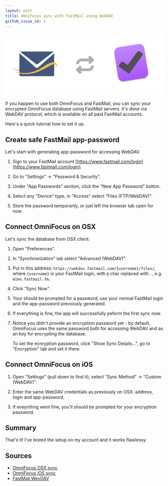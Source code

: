 ```yaml
---
layout: post
title: OmniFocus sync with FastMail using WebDAV
github_issue_id: 1
---
```


![FastMail OmniFocus sync](/assets/fastmail_omnifocus/fastmail_omnifocus_sync.png)

If you happen to use both OmniFocus and FastMail, you can
sync your encrypted OmniFocus database using FastMail servers.
It's done via WebDAV protocol, which is available on all paid FastMail
accounts.

Here's a quick tutorial how to set it up.

## Create safe FastMail app-password

Let's start with generating app-password for accessing WebDAV.

1. Sign to your FastMail account [https://www.fastmail.com/login](https://www.fastmail.com/login).

2. Go to "Settings" -> "Password & Security".

3. Under "App Passwords" section, click the "New App Password" button.

4. Select any "Device" type, in "Access" select "Files (FTP/WebDAV)".

5. Store the password temporarily, or just left the browser tab open for now.

## Connect OmniFocus on OSX

Let's sync the database from OSX client:

1. Open "Preferences".

2. In "Synchronization" tab select "Advanced (WebDAV)".

3. Put in this address: `https://webdav.fastmail.com/{username}/files/`, where `{username}`
   is your FastMail login, with `@` char replaced with `.`, e.g. `mike.fastmail.fm`.

4. Click "Sync Now".

5. Your should be prompted for a password, use your normal FastMail login and
   the app-password previously generated.

6. If everything is fine, the app will successfully peform the first sync now.

7. Notice you didn't provide an encryption password yet - by default,
   OmniFocus uses the same password both for accessing WebDAV and as an
   key for encrypting the database.

   To set the ecnryption password, click "Show Sync Details...",
   go to "Encryption" tab and set it there.

## Connect OmniFocus on iOS

1. Open "Settings" (pull down to find it), select "Sync Method" -> "Custom (WebDAV)".

2. Enter the same WebDAV credentials as previously on OSX: address, login and app-password.

3. If eveyrtihng went fine, you'll should be prompted for your encryption password.

## Summary

That's it! I've tested the setup on my account and it works flawlessy.

## Sources

* [OmniFocus OSX sync](https://support.omnigroup.com/documentation/omnifocus/mac/2.7/en/getting-synced)
* [OmniFocus iOS sync](https://support.omnigroup.com/documentation/omnifocus/ios/2.17/en/getting-synced)
* [FastMail WevDAV](https://www.fastmail.com/help/files/davnftp.html)

